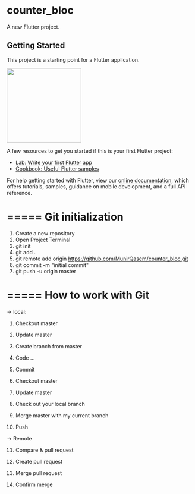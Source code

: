 # counter_bloc

A new Flutter project.

## Getting Started

This project is a starting point for a Flutter application.

<img src="" width="200">

A few resources to get you started if this is your first Flutter project:

- [Lab: Write your first Flutter app](https://flutter.dev/docs/get-started/codelab)
- [Cookbook: Useful Flutter samples](https://flutter.dev/docs/cookbook)

For help getting started with Flutter, view our
[online documentation](https://flutter.dev/docs), which offers tutorials,
samples, guidance on mobile development, and a full API reference.


=====
Git initialization
=====

1. Create a new repository
2. Open Project Terminal
3. git init
4. git add .
5. git remote add origin https://github.com/MunirQasem/counter_bloc.git
6. git commit -m "initial commit"
7. git push -u origin master

=====
How to work with Git
=====
-> local:

1. Checkout master 

2. Update master 

3. Create branch from master 

4. Code … 

5. Commit 

6. Checkout master 

7. Update master 

8. Check out your local branch 

9. Merge master with my current branch 

10. Push 

-> Remote

11. Compare & pull request 

12. Create pull request 

13. Merge pull request 

14. Confirm merge 
